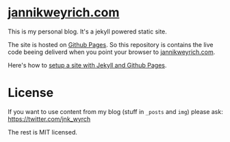 # [jannikweyrich.com](http://jannikweyrich.com)

This is my personal blog. It's a jekyll powered static site.

The site is hosted on [Github Pages](https://pages.github.com/). So this repository is contains the live code beeing deliverd when you point your browser to [jannikweyrich.com](http://jannikweyrich.com).

Here's how to [setup a site with Jekyll and Github Pages](https://help.github.com/articles/using-jekyll-with-pages/).

# License

If you want to use content from my blog (stuff in `_posts` and `img`) please ask: https://twitter.com/jnk_wyrch

The rest is MIT licensed.
